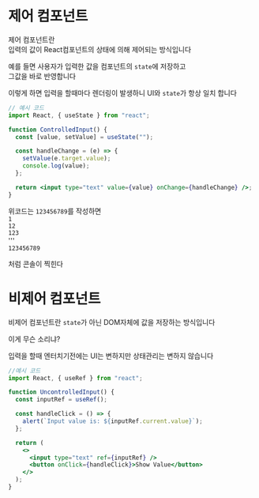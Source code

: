 # 제어 컴포넌트

제어 컴포넌트란<br>
입력의 값이 React컴포넌트의 상태에 의해 제어되는 방식입니다

예를 들면
사용자가 입력한 값을 컴포넌트의 `state`에 저장하고 <br>
그값을 바로 반영합니다<br>

이렇게 하면 입력을 할때마다 렌더링이 발생하니 UI와 `state`가 항상 일치 합니다

```jsx
// 예시 코드
import React, { useState } from "react";

function ControlledInput() {
  const [value, setValue] = useState("");

  const handleChange = (e) => {
    setValue(e.target.value);
    console.log(value);
  };

  return <input type="text" value={value} onChange={handleChange} />;
}
```

위코드는 `123456789`를 작성하면<br>
`1`<br>
`12`<br>
`123`<br>
'''<br>
`123456789`

처럼 콘솔이 찍힌다

# 비제어 컴포넌트

비제어 컴포넌트란 `state`가 아닌 DOM자체에 값을 저장하는 방식입니다<br>

이게 무슨 소리냐?

입력을 할때 엔터치기전에는 UI는 변하지만 상태관리는 변하지 않습니다

```jsx
//예시 코드
import React, { useRef } from "react";

function UncontrolledInput() {
  const inputRef = useRef();

  const handleClick = () => {
    alert(`Input value is: ${inputRef.current.value}`);
  };

  return (
    <>
      <input type="text" ref={inputRef} />
      <button onClick={handleClick}>Show Value</button>
    </>
  );
}
```

